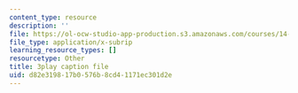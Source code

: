 ```yaml
---
content_type: resource
description: ''
file: https://ol-ocw-studio-app-production.s3.amazonaws.com/courses/14-01-principles-of-microeconomics-fall-2018/d82e319817b0576b8cd41171ec301d2e_BF1ZtGIjTik.vtt
file_type: application/x-subrip
learning_resource_types: []
resourcetype: Other
title: 3play caption file
uid: d82e3198-17b0-576b-8cd4-1171ec301d2e
---
```

